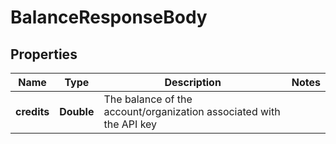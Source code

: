 

# BalanceResponseBody


## Properties

| Name | Type | Description | Notes |
|------------ | ------------- | ------------- | -------------|
|**credits** | **Double** | The balance of the account/organization associated with the API key |  |



